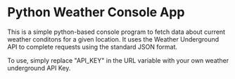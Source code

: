 # Python Weather Console App

This is a simple python-based console program to fetch data about current weather conditons for a given location.
It uses the Weather Underground API to complete requests using the standard JSON format.

To use, simply replace "API_KEY" in the URL variable with your own weather underground API Key.
